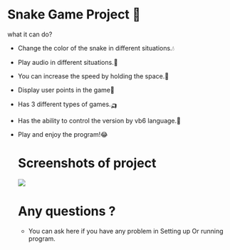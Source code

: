 # Snake Game Project 🐍

what it can do?
- Change the color of the snake in different situations.💧
- Play audio in different situations.🎵
- You can increase the speed by holding the space.🚀
- Display user points in the game💯
- Has 3 different types of games.🛺
- Has the ability to control the version by vb6 language.🔻
- Play and enjoy the program!😂


  # Screenshots of project
  ![](http://8upload.ir/uploads/f45073563.gif)
  
  

  # Any questions ?
  - You can ask here if you have any problem in Setting up Or running program.

